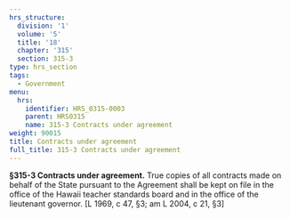```yaml
---
hrs_structure:
  division: '1'
  volume: '5'
  title: '18'
  chapter: '315'
  section: 315-3
type: hrs_section
tags:
  - Government
menu:
  hrs:
    identifier: HRS_0315-0003
    parent: HRS0315
    name: 315-3 Contracts under agreement
weight: 90015
title: Contracts under agreement
full_title: 315-3 Contracts under agreement
---
```

**§315-3 Contracts under agreement.** True copies of all contracts made on behalf of the State pursuant to the Agreement shall be kept on file in the office of the Hawaii teacher standards board and in the office of the lieutenant governor. [L 1969, c 47, §3; am L 2004, c 21, §3]